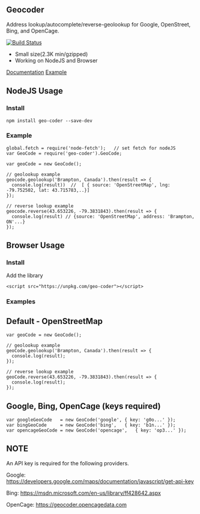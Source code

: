 
Geocoder
---------

Address lookup/autocomplete/reverse-geolookup for Google, OpenStreet, Bing, and OpenCage.

[![Build Status](https://travis-ci.org/allenhwkim/geo-coder.svg?branch=master)](https://travis-ci.org/allenhwkim/geo-coder)

* Small size(2.3K min/gzipped)
* Working on NodeJS and Browser

[Documentation](API.md)
[Example](https://rawgit.com/allenhwkim/geo-coder/master/test/test.html)

## NodeJS Usage

### Install

    npm install geo-coder --save-dev

### Example

    global.fetch = require('node-fetch');   // set fetch for nodeJS
    var GeoCode = require('geo-coder').GeoCode;

    var geoCode = new GeoCode();

    // geolookup example
    geocode.geolookup('Brampton, Canada').then(result => {
      console.log(result))  //  [ { source: 'OpenStreetMap', lng: -79.752502, lat: 43.715783,..}]
    });

    // reverse lookup example
    geocode.reverse(43.653226, -79.3831843).then(result => {
      console.log(result) // {source: 'OpenStreetMap', address: 'Brampton, ON'...}
    });

## Browser Usage

### Install

Add the library

    <script src="https://unpkg.com/geo-coder"></script>

### Examples

## Default - OpenStreetMap

    var geoCode = new GeoCode();

    // geolookup example
    geoCode.geolookup('Brampton, Canada').then(result => {
      console.log(result);
    });

    // reverse lookup example
    geoCode.reverse(43.653226, -79.3831843).then(result => {
      console.log(result);
    });

## Google, Bing, OpenCage (keys required)

    var googleGeoCode   = new GeoCode('google', { key: 'g0o...' });
    var bingGeoCode     = new GeoCode('bing',   { key: 'b1n...' });
    var opencageGeoCode = new GeoCode('opencage',   { key: 'op3...' });

## NOTE

An API key is required for the following providers.

Google: https://developers.google.com/maps/documentation/javascript/get-api-key

Bing: https://msdn.microsoft.com/en-us/library/ff428642.aspx

OpenCage: https://geocoder.opencagedata.com
